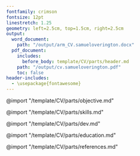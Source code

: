 ```yaml
---
fontfamily: crimson
fontsize: 12pt
linestretch: 1.25
geometry: left=2.5cm, top=1.5cm, right=2.5cm
output:
  word_document:
    path: "/output/arm_CV.samueloverington.docx"
  pdf_document:
    includes:
      before_body: template/CV/parts/header.md
    path: "/output/cv.samueloverington.pdf"
    toc: false
header-includes:
  - \usepackage{fontawesome}
---
```


@import "/template/CV/parts/objective.md"

@import "/template/CV/parts/skills.md"

@import "/template/CV/parts/dev.md"
<!--
@import "/template/CV/parts/teaching.md"
 -->
@import "/template/CV/parts/education.md"
<!-- Academic references -->
@import "/template/CV/parts/references.md"
